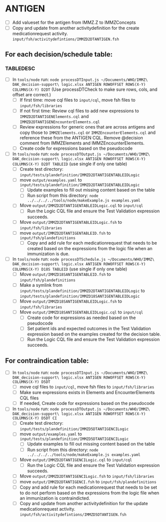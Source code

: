 # ANTIGEN

- [ ] Add valueset for the antigen from IMMZ.Z to IMMZConcepts
- [ ] Copy and update from another activitydefinition for the create medicationrequest activity.  `input/fsh/activitydefintions/IMMZD2DTANTIGEN.fsh`

## For each decision/schedule table:

### TABLEDESC

- [ ] In `tools/node` run: `node processDTInput.js ~/Documents/WHO/IMMZ\ DAK_decision-support\ logic.xlsx ANTIGEN ROWOFFSET ROWS(X-Y) COLUMNS(X-Y) D2DT`  (Use processDTCheck to make sure rows, cols, and offset are correct.)
  - [ ] If first time: move cql files to `input/cql`, move fsh files to `input/fsh/libraries`
  - [ ] If not first time: Review cql files to add new expressions to `IMMZD2DTANTIGENElements.cql` and `IMMZD2DTANTIGENEncounterElements.cql`
  - [ ] Review expressions for generic ones that are across antigens and copy those to `IMMZElements.cql` or `IMMZEncounterElements.cql` and reference these from the ANTIGEN CQL.  Remove @decision comment from IMMZElements and IMMZEncounterElements.
  - [ ] Create code for expressions based on the pseudocode
- [ ] In `tools/node` run: `node processDTOutput.js ~/Documents/WHO/IMMZ\ DAK_decision-support\ logic.xlsx ANTIGEN ROWOFFSET ROWS(X-Y) COLUMNS(X-Y) D2DT TABLEID` (use single if only one table)
  - [ ] Create test directory: `input/tests/plandefinition/IMMZD2DTANTIGENTABLEIDLogic`
  - [ ] move `output/examples.yaml` to `input/tests/plandefinition/IMMZD2DTANTIGENTABLEIDLogic`
    - [ ] Update examples to fill out missing content based on the table
    - [ ] Run script from this directory: `node ../../../../tools/node/makeExample.js examples.yaml`
  - [ ] Move `output/IMMZD2DTANTIGENTABLEIDLogic.cql` to `input/cql` 
    - [ ] Run the Logic CQL file and ensure the Test Validation expression succeeds.
  - [ ] Move `output/IMMZD2DTANTIGENTABLEIDLogic.fsh` to `input/fsh/libraries`
  - [ ] move `output/IMMZD2DTANTIGENTABLEID.fsh` to `input/fsh/plandefinitions`
    - [ ] Copy and add rule for each medicationrequest that needs to be created based on the expressions from the logic file when an immunization is due.
- [ ] In `tools/node` run: `node processDTSchedule.js ~/Documents/WHO/IMMZ\ DAK_decision-support\ logic.xlsx ANTIGEN ROWOFFSET ROWS(X-Y) COLUMNS(X-Y) D18S TABLEID` (use single if only one table)
  - [ ] Move `output/IMMZD18SANTIGENTABLEID.fsh` to `input/fsh/plandefinitions`
  - [ ] Make a symlink from `input/tests/plandefinition/IMMZD2DTANTIGENTABLEIDLogic` to `input/tests/plandefinition/IMMZD18SANTIGENTABLEIDLogic`
  - [ ] Move `output/IMMZD18SANTIGENTABLEIDLogic.fsh` to `input/fsh/libraries`
  - [ ] Move `output/IMMZD18SANTIGENTABLEIDLogic.cql` to `input/cql`
    - [ ] Create code for expressions as needed based on the pseudocode
    - [ ] Set patient ids and expected outcomes in the Test Validation expression based on the examples created for the decision table.
    - [ ] Run the Logic CQL file and ensure the Test Validation expression succeeds.

## For contraindication table:

- [ ] In `tools/node` run: `node processDTInput.js ~/Documents/WHO/IMMZ\ DAK_decision-support\ logic.xlsx ANTIGEN ROWOFFSET ROWS(X-Y) COLUMNS(X-Y) D5DT` 
  - [ ] move cql files to `input/cql`, move fsh files to `input/fsh/libraries`
  - [ ] Make sure expressions exists in Elements and EncounterElements CQL files
  - [ ] If needed, Create code for expressions based on the pseudocode
- [ ] In `tools/node` run: `node processDTOutput.js ~/Documents/WHO/IMMZ\ DAK_decision-support\ logic.xlsx ANTIGEN ROWOFFSET ROWS(X-Y) COLUMNS(X-Y) D5DT CI`
  - [ ] Create test directory: `input/tests/plandefinition/IMMZD5DTANTIGENCILogic`
  - [ ] move `output/examples.yaml` to `input/tests/plandefinition/IMMZD5DTANTIGENCILogic`
    - [ ] Update examples to fill out missing content based on the table
    - [ ] Run script from this directory: `node ../../../../tools/node/makeExample.js examples.yaml`
  - [ ] Move `output/IMMZD2DTANTIGENCILogic.cql` to `input/cql`
    - [ ] Run the Logic CQL file and ensure the Test Validation expression succeeds.
  - [ ] Move `output/IMMZD2DTANTIGENCILogic.fsh` to `input/fsh/libraries`
  - [ ] move `output/IMMZD2DTANTIGENCI.fsh` to `input/fsh/plandefinitions`
  - [ ] Copy and add rule for each medicationrequest that needs to be set to do not perform based on the expressions from the logic file when an immunization is contraindicted.
  - [ ] Copy and update from another activitydefinition for the update medicationrequest activity.  `input/fsh/activitydefintions/IMMZD5DTANTIGEN.fsh`